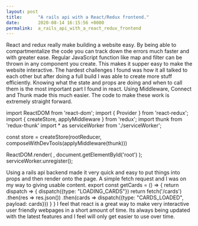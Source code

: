 ```yaml
---
layout: post
title:      "A rails api with a React/Redux frontend."
date:       2020-08-14 16:15:56 +0000
permalink:  a_rails_api_with_a_react_redux_frontend
---
```



React and redux really make building a website easy. By being able to compartmentalize the code you can track down the errors much faster and with greater ease. Regular JavaScript function like map and filter can be thrown in any component you create. This makes it supper easy to make the website interactive. The hardest challenges I found was how it all talked to each other but after doing a full build I was able to create more stuff efficiently. Knowing what the state and props are doing and when to call them is the most important part I found in react. Using Middleware, Connect and Thunk made this much easier. The code to make these work is extremely straight forward. 

import ReactDOM from 'react-dom';
import { Provider } from 'react-redux';
import { createStore, applyMiddleware } from 'redux';
import thunk from 'redux-thunk'
import * as serviceWorker from './serviceWorker';

const store = createStore(rootReducer, composeWithDevTools(applyMiddleware(thunk)))

ReactDOM.render(
  <Provider store={store}>
    <App />
  </Provider>,
  document.getElementById('root')
);
serviceWorker.unregister();

Using a rails api backend made it very quick and easy to put things into props and then render onto the page.  A simple fetch request and I was on my way to giving usable content. 
export const getCards = () => {
    return dispatch => {
        dispatch({type: "LOADING_CARDS"})
        return fetch('/cards')
        .then(res => res.json())
        .then(cards => dispatch({type: "CARDS_LOADED", payload: cards}))
    }
}
I feel that react is a great way to make very interactive user friendly webpages in a short amount of time. Its always being updated with the latest features and I feel will only get easier to use over time.

